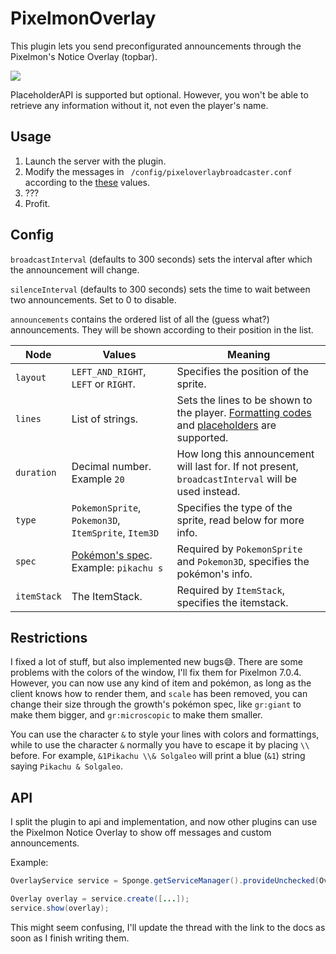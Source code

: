 # PixelmonOverlay
This plugin lets you send preconfigurated announcements through the Pixelmon's Notice Overlay (topbar).

![](https://github.com/happyzleaf/PixelmonOverlayBroadcaster/blob/master/screenshot.png?raw=true)

PlaceholderAPI is supported but optional. However, you won't be able to retrieve any information without it, not even the player's name.

Usage
-
1. Launch the server with the plugin.
2. Modify the messages in ` /config/pixeloverlaybroadcaster.conf` according to the [these](#config) values.
3. ???
4. Profit.

Config
-
`broadcastInterval` (defaults to 300 seconds) sets the interval after which the announcement will change.

`silenceInterval` (defaults to 300 seconds) sets the time to wait between two announcements. Set to 0 to disable.

`announcements` contains the ordered list of all the (guess what?) announcements. They will be shown according to their position in the list.

Node|Values|Meaning
---|---|---
`layout`|`LEFT_AND_RIGHT`, `LEFT` or `RIGHT`.|Specifies the position of the sprite.
`lines`|List of strings. |Sets the lines to be shown to the player. [Formatting codes](https://minecraft.gamepedia.com/g00/Formatting_codes?i10c.encReferrer=aHR0cHM6Ly93d3cuZ29vZ2xlLml0Lw%3D%3D&i10c.ua=1&i10c.dv=14) and [placeholders](https://github.com/rojo8399/PlaceholderAPI/wiki/Placeholders) are supported.
`duration`|Decimal number. Example `20`|How long this announcement will last for. If not present, `broadcastInterval` will be used instead.
`type`|`PokemonSprite`, `Pokemon3D`, `ItemSprite`, `Item3D`|Specifies the type of the sprite, read below for more info.
`spec`|[Pokémon's spec](https://pixelmonmod.com/wiki/index.php?title=Pokemon_spec). Example: `pikachu s`|Required by `PokemonSprite` and `Pokemon3D`, specifies the pokémon's info.
`itemStack`|The ItemStack.|Required by `ItemStack`, specifies the itemstack.

Restrictions
-
I fixed a lot of stuff, but also implemented new bugs😅. There are some problems with the colors of the window, I'll fix them for Pixelmon 7.0.4.
However, you can now use any kind of item and pokémon, as long as the client knows how to render them, and `scale` has been removed, you can change their size through the growth's pokémon spec, like `gr:giant` to make them bigger, and `gr:microscopic` to make them smaller.

You can use the character `&` to style your lines with colors and formattings, while to use the character `&` normally you have to escape it by placing `\\` before. For example, `&1Pikachu \\& Solgaleo` will print a blue (`&1`) string saying `Pikachu & Solgaleo`.

API
-
I split the plugin to api and implementation, and now other plugins can use the Pixelmon Notice Overlay to show off messages and custom announcements.

Example:
```java
OverlayService service = Sponge.getServiceManager().provideUnchecked(OverlayService.class);

Overlay overlay = service.create([...]);
service.show(overlay);
```
This might seem confusing, I'll update the thread with the link to the docs as soon as I finish writing them.
